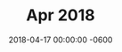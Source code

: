 ---
title:  "Apr 2018"
cover: "http://gdurl.com/vUGg"
date:   2018-04-17 00:00:00 -0600
categories: Apr 2018
layout: pdf
permalink: /zine/apr2018/
file: pdf/Deja-Visite_April2018.pdf
---